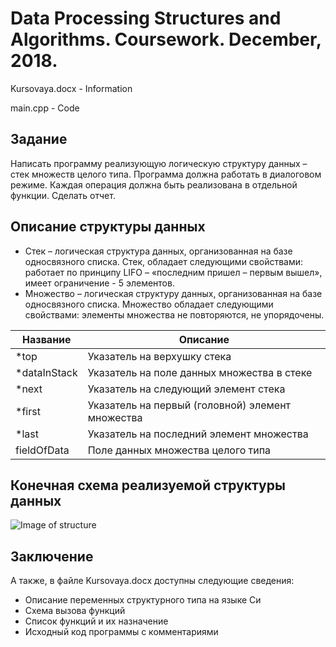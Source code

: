 # Data Processing Structures and Algorithms. Coursework. December, 2018.
Kursovaya.docx - Information

main.cpp - Code

## Задание
Написать программу реализующую логическую структуру данных – стек множеств целого типа. Программа должна работать в диалоговом режиме. Каждая операция должна быть реализована в отдельной функции. Сделать отчет.
## Описание структуры данных
* Стек – логическая структура данных, организованная на базе односвязного списка. Стек, обладает следующими свойствами: работает по принципу LIFO – «последним пришел – первым вышел», имеет ограничение - 5 элементов. 
* Множество – логическая структуру данных, организованная на базе односвязного списка. Множество обладает следующими свойствами: элементы множества не повторяются, не упорядочены.

| Название     |Описание                                          |
|--------------|--------------------------------------------------|
| *top         | Указатель на верхушку стека                      |
| *dataInStack | Указатель на поле данных множества в стеке       |
| *next        | Указатель на следующий элемент стека             | 
| *first       | Указатель на первый (головной) элемент множества |
| *last        | Указатель на последний элемент множества         |
| fieldOfData  | Поле данных множества целого типа                |

## Конечная схема реализуемой структуры данных
![Image of structure](https://github.com/kdm1t/SaDataPA-coursework-2018/blob/master/structure.png)

## Заключение
А также, в файле Kursovaya.docx доступны следующие сведения:
* Описание переменных структурного типа на языке Си
* Схема вызова функций
* Список функций и их назначение
* Исходный код программы с комментариями
